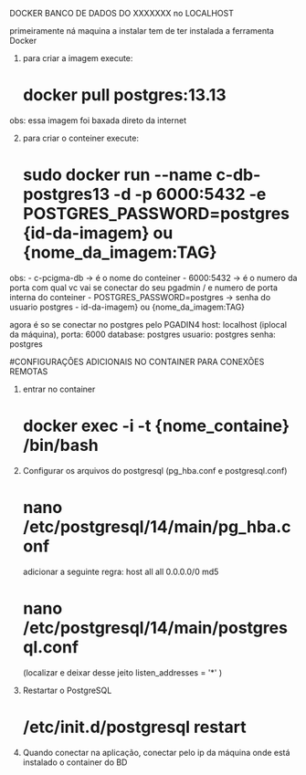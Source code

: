 DOCKER BANCO DE DADOS DO XXXXXXX no LOCALHOST

primeiramente ná maquina a instalar tem de ter instalada a ferramenta Docker


 1. para criar a imagem execute:
    
    # docker pull postgres:13.13

   obs: essa imagem foi baxada direto da internet

 2. para criar o conteiner execute:
      # sudo docker run --name c-db-postgres13 -d -p 6000:5432 -e POSTGRES_PASSWORD=postgres {id-da-imagem} ou {nome_da_imagem:TAG}
   obs:
      - c-pcigma-db -> é o nome do conteiner
      - 6000:5432 -> é o numero da porta com qual vc vai se conectar do seu pgadmin / e numero de porta interna do conteiner 
      - POSTGRES_PASSWORD=postgres -> senha do usuario postgres
      - id-da-imagem} ou {nome_da_imagem:TAG}

agora é so se conectar no postgres pelo PGADIN4
    host: localhost (iplocal da máquina), 
    porta: 6000
    database: postgres
    usuario: postgres
    senha: postgres

#CONFIGURAÇÔES ADICIONAIS NO CONTAINER PARA CONEXÕES REMOTAS
1. entrar no container
   # docker exec -i -t {nome_containe} /bin/bash
2. Configurar os arquivos do postgresql (pg_hba.conf e postgresql.conf)
   # nano /etc/postgresql/14/main/pg_hba.conf
     adicionar a seguinte regra:
     host    all             all             0.0.0.0/0               md5

   
   # nano /etc/postgresql/14/main/postgresql.conf
   (localizar e deixar desse jeito listen_addresses = '*' )
4. Restartar o PostgreSQL
   #  /etc/init.d/postgresql restart
5. Quando conectar na aplicação, conectar pelo ip da máquina onde está instalado o container do BD
 
   
